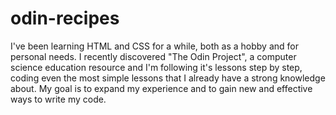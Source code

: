# odin-recipes

I've been learning HTML and CSS for a while, both as a hobby and for personal needs.
I recently discovered "The Odin Project", a computer science education resource
and I'm following it's lessons step by step, coding even the most
simple lessons that I already have a strong knowledge about.
My goal is to expand my experience and to gain new and effective
ways to write my code.